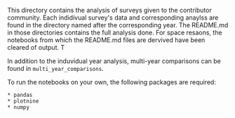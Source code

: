 This directory contains the analysis of surveys given to the contributor community. Each indidivual survey's data and corresponding anaylss are found in the directory named after the corresponding year. The README.md in those directories contains the full analysis done. For space resaons, the notebooks from which the README.md files are dervived have been cleared of output. T

In addition to the induvidual year analysis, multi-year comparisons can be found in `multi_year_comparisons`.

To run the notebooks on your own, the following packages are required:

    * pandas
    * plotnine
    * numpy
